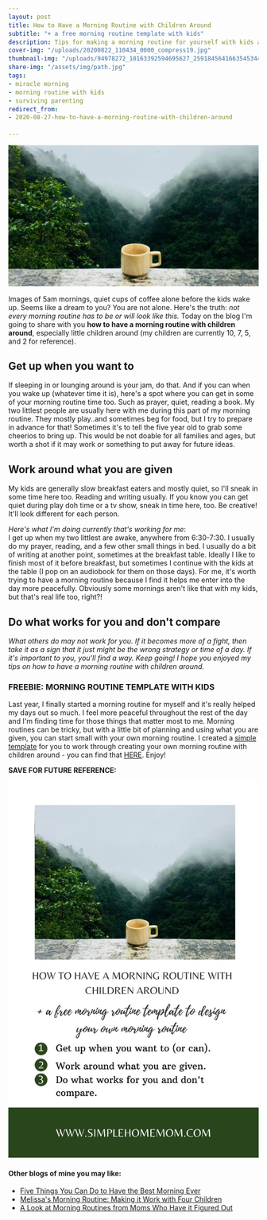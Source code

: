 ```yaml
---
layout: post
title: How to Have a Morning Routine with Children Around
subtitle: "+ a free morning routine template with kids"
description: Tips for making a morning routine for yourself with kids at home.
cover-img: "/uploads/20200822_110434_0000_compress19.jpg"
thumbnail-img: "/uploads/94978272_10163392594695627_2591845641663545344_o.jpg"
share-img: "/assets/img/path.jpg"
tags:
- miracle morning
- morning routine with kids
- surviving parenting
redirect_from:
- 2020-08-27-how-to-have-a-morning-routine-with-children-around

---
```

![A picture of a coffee mug overlooking into the woods.](/uploads/how-to-have-a-morning-routine-with-kids-shm.jpg "How to have a morning routine with children around SHM")

Images of 5am mornings, quiet cups of coffee alone before the kids wake up. Seems like a dream to you? You are not alone. Here's the truth: _not every morning routine has to be or will look like this._ Today on the blog I'm going to share with you **how to have a morning routine with children around**, especially little children around (my children are currently 10, 7, 5, and 2 for reference).

## Get up when you want to

If sleeping in or lounging around is your jam, do that. And if you can when you wake up (whatever time it is), here's a spot where you can get in some of your morning routine time too. Such as prayer, quiet, reading a book. My two littlest people are usually here with me during this part of my morning routine. They mostly play..and sometimes beg for food, but I try to prepare in advance for that! Sometimes it's to tell the five year old to grab some cheerios to bring up. This would be not doable for all families and ages, but worth a shot if it may work or something to put away for future ideas.

## Work around what you are given

My kids are generally slow breakfast eaters and mostly quiet, so I'll sneak in some time here too. Reading and writing usually. If you know you can get quiet during play doh time or a tv show, sneak in time here, too. Be creative! It'll look different for each person.

_Here's what I'm doing currently that's working for me_:  
I get up when my two littlest are awake, anywhere from 6:30-7:30. I usually do my prayer, reading, and a few other small things in bed. I usually do a bit of writing at another point, sometimes at the breakfast table. Ideally I like to finish most of it before breakfast, but sometimes I continue with the kids at the table (I pop on an audiobook for them on those days). For me, it's worth trying to have a morning routine because I find it helps me enter into the day more peacefully. Obviously some mornings aren't like that with my kids, but that's real life too, right?!

## Do what works for you and don't compare

_What others do may not work for you. If it becomes more of a fight, then take it as a sign that it just might be the wrong strategy or time of a day. If it's important to you, you'll find a way. Keep going! I hope you enjoyed my tips on how to have a morning routine with children around._

### FREEBIE: MORNING ROUTINE TEMPLATE WITH KIDS

Last year, I finally started a morning routine for myself and it's really helped my days out so much. I feel more peaceful throughout the rest of the day and I'm finding time for those things that matter most to me. Morning routines can be tricky, but with a little bit of planning and using what you are given, you can start small with your own morning routine. I created a [simple template](https://mailchi.mp/b5550b9a5b6c/kxmxwhppym) for you to work through creating your own morning routine with children around - you can find that [HERE](https://mailchi.mp/b5550b9a5b6c/kxmxwhppym). Enjoy!

**SAVE FOR FUTURE REFERENCE:**

![A picture of a coffee mug overlooking into the woods.](/uploads/1-1.jpg "How to have a morning routine with children around SHM2")

#### Other blogs of mine you may like:

* [Five Things You Can Do to Have the Best Morning Ever](https://www.simplehomemom.com/five-things/)
* [Melissa's Morning Routine: Making it Work with Four Children](https://www.simplehomemom.com/melissa-s-morning-routine-making-it-work-with-four-children/)
* [A Look at Morning Routines from Moms Who Have it Figured Out](https://www.simplehomemom.com/a-look-at-morning-routines-from-moms-who-have-it-figured-out/)